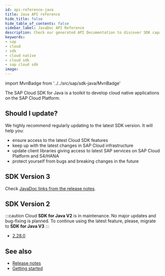 ```yaml
---
id: api-reference-java
title: Java API reference
hide_title: false
hide_table_of_contents: false
sidebar_label: JavaDoc API Reference
description: Check our generated API Documentation to discover SDK capabilities via code
keywords:
- sap
- cloud
- sdk
- cloud native
- cloud sdk
- sap cloud sdk
image:
---
```

import MvnBadge from '../../src/sap/sdk-java/MvnBadge'

The SAP Cloud SDK for Java is a toolkit to develop cloud native applications on the SAP Cloud Platform.

## Should I update? ##
We highly recommend regularly updating to the latest SDK version. It will help you:

- ensure access to the latest Cloud SDK features
- keep up with the latest changes in SAP Cloud infrastructure
- update client libraries giving access to latest SAP services on SAP Cloud Platform and S4/HANA
- protect yourself from bugs and breaking changes in the future

## SDK Version 3 ##

<MvnBadge />

Check [JavaDoc links from the release notes](https://help.sap.com/doc/6c02295dfa8f47cf9c08a19f2e172901/1.0/en-US/index.html).


## SDK Version 2  ##
:::caution
Cloud **SDK for Java V2** is in maintenance. No major updates and bug-fixing is planned.
To continue using the latest feature, please, migrate to **SDK for Java V3**
:::

- [2.28.0](https://help.sap.com/doc/3e8c7a614a8b49a8806bd0392e7b78d6/1.0/en-US/index.html)

## See also ##
- [Release notes](https://help.sap.com/doc/6c02295dfa8f47cf9c08a19f2e172901/1.0/en-US/index.html )
- [Getting started](getting-started )
